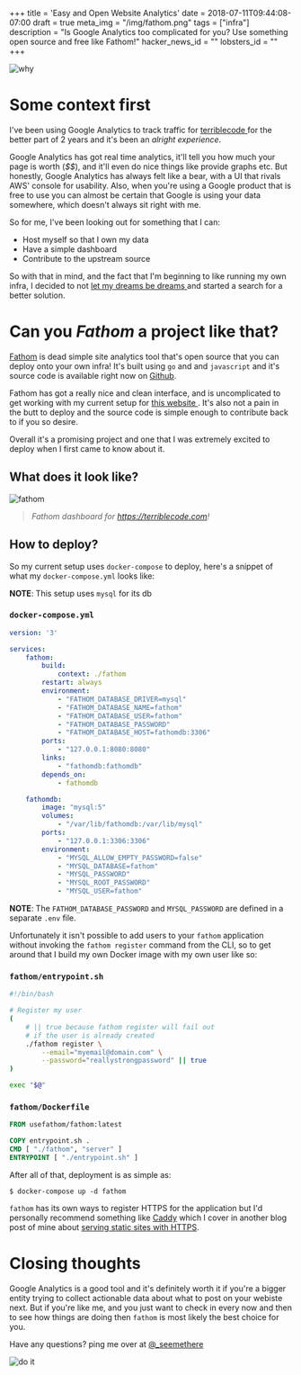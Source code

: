 +++
title = 'Easy and Open Website Analytics'
date = 2018-07-11T09:44:08-07:00
draft = true
meta_img = "/img/fathom.png"
tags = ["infra"]
description = "Is Google Analytics too complicated for you? Use something open source and free like Fathom!"
hacker_news_id = ""
lobsters_id = ""
+++

![why](https://media.giphy.com/media/kEY1upmMn0DVC/giphy.gif)

# Some context first

I've been using Google Analytics to track traffic for [terriblecode
](https://terriblecode.com) for the better part of 2 years and it's been an
*alright experience*.

Google Analytics has got real time analytics, it'll tell you
how much your page is worth (*$$*), and it'll even do nice things like provide
graphs etc. But honestly, Google Analytics has always felt like a bear, with a
UI that rivals AWS' console for usability. Also, when you're using a Google
product that is free to use you can almost be certain that Google is using your
data somewhere, which doesn't always sit right with me.

So for me, I've been looking out for something that I can:

* Host myself so that I own my data
* Have a simple dashboard
* Contribute to the upstream source

So with that in mind, and the fact that I'm beginning to like running my own
infra, I decided to not [let my dreams be dreams
](https://media.giphy.com/media/GcSqyYa2aF8dy/giphy.gif) and started a search
for a better solution.

# Can you *Fathom* a project like that?


[Fathom](https://usefathom.com/) is dead simple site analytics tool that's
open source that you can deploy onto your own infra! It's built using `go`
and and `javascript` and it's source code is available right now on
[Github](https://github.com/usefathom/fathom).

Fathom has got a really nice and clean interface, and is uncomplicated to
get working with my current setup for [this website
](https://github.com/mtn/cocoa-eh-hugo-theme/pull/97). It's also not a pain
in the butt to deploy and the source code is simple enough to contribute
back to if you so desire.

Overall it's a promising project and one that I was extremely excited to
deploy when I first came to know about it.

## What does it look like?

![fathom](/img/fathom.png)

> *Fathom dashboard for https://terriblecode.com!*

## How to deploy?

So my current setup uses `docker-compose` to deploy, here's a snippet of what
my `docker-compose.yml` looks like:

**NOTE**: This setup uses `mysql` for its db

### `docker-compose.yml`
```yaml
version: '3'

services:
    fathom:
        build:
            context: ./fathom
        restart: always
        environment:
            - "FATHOM_DATABASE_DRIVER=mysql"
            - "FATHOM_DATABASE_NAME=fathom"
            - "FATHOM_DATABASE_USER=fathom"
            - "FATHOM_DATABASE_PASSWORD"
            - "FATHOM_DATABASE_HOST=fathomdb:3306"
        ports:
            - "127.0.0.1:8080:8080"
        links:
            - "fathomdb:fathomdb"
        depends_on:
            - fathomdb

    fathomdb:
        image: "mysql:5"
        volumes:
            - "/var/lib/fathomdb:/var/lib/mysql"
        ports:
            - "127.0.0.1:3306:3306"
        environment:
            - "MYSQL_ALLOW_EMPTY_PASSWORD=false"
            - "MYSQL_DATABASE=fathom"
            - "MYSQL_PASSWORD"
            - "MYSQL_ROOT_PASSWORD"
            - "MYSQL_USER=fathom"
```

**NOTE**: The `FATHOM_DATABASE_PASSWORD` and `MYSQL_PASSWORD` are defined in
a separate `.env` file.

Unfortunately it isn't possible to add users to your `fathom` application
without invoking the `fathom register` command from the CLI, so to get
around that I build my own Docker image with my own user like so:

### `fathom/entrypoint.sh`

```bash
#!/bin/bash

# Register my user
(
    # || true because fathom register will fail out
    # if the user is already created
    ./fathom register \
        --email="myemail@domain.com" \
        --password="reallystrongpassword" || true
)

exec "$@"
```

### `fathom/Dockerfile`

```dockerfile
FROM usefathom/fathom:latest

COPY entrypoint.sh .
CMD [ "./fathom", "server" ]
ENTRYPOINT [ "./entrypoint.sh" ]
```

After all of that, deployment is as simple as:
```
$ docker-compose up -d fathom
```

`fathom` has its own ways to register HTTPS for the application but I'd
personally recommend something like [Caddy](https://caddyserver.com/)
which I cover in another blog post of mine about [serving static sites
with HTTPS](/blog/deploying-static-sites-with-docker-and-ssl/).

# Closing thoughts

Google Analytics is a good tool and it's definitely worth it if you're a bigger
entity trying to collect actionable data about what to post on your webiste
next. But if you're like me, and you just want to check in every now and then
to see how things are doing then `fathom` is most likely the best choice for
you.

Have any questions? ping me over at [@\_seemethere
](https://twitter.com/_seemethere)

![do it](https://media.giphy.com/media/jndc0TQq9fvK8/giphy.gif)
